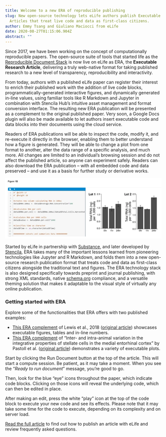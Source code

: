 ```yaml
---
title: Welcome to a new ERA of reproducible publishing
slug: New open-source technology lets eLife authors publish Executable Research
  Articles that treat live code and data as first-class citizens.
author: Emmy Tsang and Giuliano Maciocci from eLife
date: 2020-08-27T01:15:06.904Z
abstract: ""
---
```

Since 2017, we have been working on the concept of computationally reproducible papers. The open-source suite of tools that started life as the [Reproducible Document Stack](https://elifesciences.org/labs/b521cf4d/reproducible-document-stack-towards-a-scalable-solution-for-reproducible-articles) is now live on eLife as ERA, the **Executable Research Article**, delivering a truly web-native format for taking published research to a new level of transparency, reproducibility and interactivity.

From today, authors with a published eLife paper can register their interest to enrich their published work with the addition of live code blocks, programmatically-generated interactive figures, and dynamically generated in-line values, using familiar tools like R Markdown and Jupyter in combination with Stencila Hub’s intuitive asset management and format conversion interface. The resulting new ERA publication will be presented as a complement to the original published paper. Very soon, a Google Docs plugin will also be made available to let authors insert executable code and data blocks into their documents using the cloud service.

Readers of ERA publications will be able to inspect the code, modify it, and re-execute it directly in the browser, enabling them to better understand how a figure is generated. They will be able to change a plot from one format to another, alter the data range of a specific analysis, and much more. All changes are limited to an individual’s browsing session and do not affect the published article, so anyone can experiment safely. Readers can also download the ERA publication – with all embedded code and data preserved – and use it as a basis for further study or derivative works.

![Figures in ERAs can be accompanied by editable code blocks, where the code can be edited and re-executed to immediately see the effects of those edits.](2020-08-27-13_23_01-greenshot.png)

Started by eLife in partnership with [Substance](https://substance.io/), and later developed by [Stencila](https://stenci.la/), ERA takes many of the important lessons learned from pioneering technologies like Jupyter and R Markdown, and folds them into a new open-source research publication format that treats code and data as first-class citizens alongside the traditional text and figures. The ERA technology stack is also designed specifically towards preprint and journal publishing, with strong XML standards, native [schema.org](https://schema.org/) compliance, and a versatile theming solution that makes it adaptable to the visual style of virtually any online publication.

### Getting started with ERA

Explore some of the functionalities that ERA offers with two published examples:

* [This ERA complement](https://elifesciences.org/articles/30274/executable) of Lewis et al., 2018 ([original article](https://elifesciences.org/articles/30274)) showcases executable figures, tables and in-line numbers.
* [This ERA complement](https://elifesciences.org/articles/52258/executable) of “Inter- and intra-animal variation in the integrative properties of stellate cells in the medial entorhinal cortex” by Pastoll et al. ([original article](https://elifesciences.org/articles/52258)) demonstrates a variety of executable plots.

Start by clicking the Run Document button at the top of the article. This will start a compute session. Be patient, as it may take a moment. When you see the “*Ready to run document*” message, you’re good to go.

Then, look for the blue “eye” icons throughout the paper, which indicate code blocks. Clicking on those icons will reveal the underlying code, which can then be edited in place.

After making an edit, press the white “play” icon at the top of the code block to execute your new code and see its effects. Please note that it may take some time for the code to execute, depending on its complexity and on server load.

[Read the full article](https://elifesciences.org/labs/dc5acbde/welcome-to-a-new-era-of-reproducible-publishing) to find out how to publish an article with eLife and review frequently asked questions.